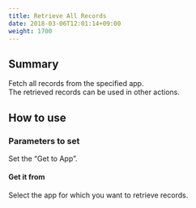 ```yaml
---
title: Retrieve All Records
date: 2018-03-06T12:01:14+09:00
weight: 1700
---
```

## Summary

Fetch all records from the specified app.  
The retrieved records can be used in other actions.

## How to use

### Parameters to set

Set the “Get to App”.

#### Get it from

Select the app for which you want to retrieve records.
